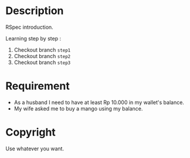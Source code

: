 # Description

RSpec introduction.

Learning step by step :
1. Checkout branch `step1`
1. Checkout branch `step2`
1. Checkout branch `step3`

# Requirement

- As a husband I need to have at least Rp 10.000 in my wallet's balance.
- My wife asked me to buy a mango using my balance.

# Copyright

Use whatever you want.
